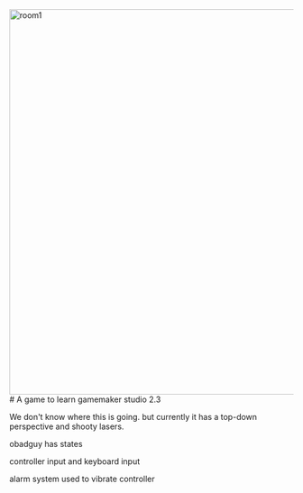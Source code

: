 <img width="684" alt="room1" src="https://user-images.githubusercontent.com/1490531/115492812-02326b80-a20f-11eb-8e37-bfcb93a6f82c.png">
# A game to learn gamemaker studio 2.3

We don't know where this is going. but currently it has a top-down perspective and shooty lasers.

obadguy has states

controller input and keyboard input

alarm system used to vibrate controller

